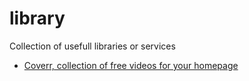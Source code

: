 # library
Collection of usefull libraries or services

* [Coverr, collection of free videos for your homepage](http://www.coverr.co/)
